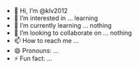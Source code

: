 - 👋 Hi, I’m @klv2012
- 👀 I’m interested in ... learning 
- 🌱 I’m currently learning ... nothing 
- 💞️ I’m looking to collaborate on ... nothing 
- 📫 How to reach me ... 
- 😄 Pronouns: ...
- ⚡ Fun fact: ...

<!---
klv2012/klv2012 is a ✨ special ✨ repository because its `README.md` (this file) appears on your GitHub profile.
You can click the Preview link to take a look at your changes.
--->
